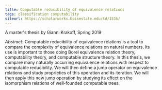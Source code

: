```yaml
---
title: Computable reducibility of equivalence relations
tags: classification computability
siteurl: https://scholarworks.boisestate.edu/td/1536/
---
```


A master's thesis by Gianni Krakoff, Spring 2019<!--more-->

*Abstract*: Computable reducibility of equivalence relations is a tool to compare the complexity of equivalence relations on natural numbers. Its use is important to those doing Borel equivalence relation theory, computability theory, and computable structure theory. In this thesis, we compare many naturally occurring equivalence relations with respect to computable reducibility. We will then define a jump operator on equivalence relations and study proprieties of this operation and its iteration. We will then apply this new jump operation by studying its effect on the isomorphism relations of well-founded computable trees.
